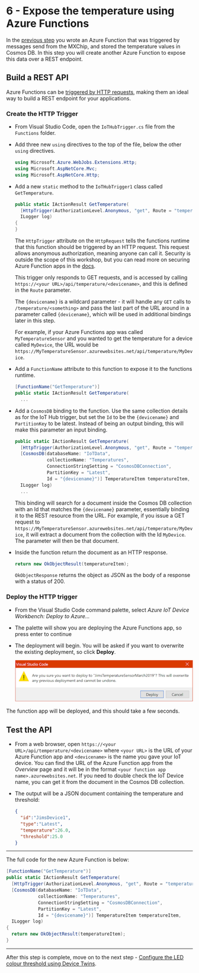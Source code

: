 # 6 - Expose the temperature using Azure Functions

In the [previous step](./5.StoreTheTemperature.md) you wrote an Azure Function that was triggered by messages send from the MXChip, and stored the temperature values in Cosmos DB. In this step you will create another Azure Function to expose this data over a REST endpoint.

## Build a REST API

Azure Functions can be [triggered by HTTP requests](https://docs.microsoft.com/azure/azure-functions/functions-bindings-http-webhook/?WT.mc_id=mxchipworkshop-github-jabenn), making them an ideal way to build a REST endpoint for your applications.

### Create the HTTP Trigger

* From Visual Studio Code, open the `IoTHubTrigger.cs` file from the `Functions` folder.
* Add three new `using` directives to the top of the file, below the other `using` directives.

  ```cs
  using Microsoft.Azure.WebJobs.Extensions.Http;
  using Microsoft.AspNetCore.Mvc;
  using Microsoft.AspNetCore.Http;
  ```

* Add a new `static` method to the `IoTHubTrigger1` class called `GetTemperature`.

  ```cs
  public static IActionResult GetTemperature(
    [HttpTrigger(AuthorizationLevel.Anonymous, "get", Route = "temperature/{devicename}")] HttpRequest req,
    ILogger log)
  {
  }
  ```

  The `HttpTrigger` attribute on the `HttpRequest` tells the functions runtime that this function should be triggered by an HTTP request. This request allows anonymous authorization, meaning anyone can call it. Security is outside the scope of this workshop, but you can read more on securing Azure Function apps in the [docs](https://docs.microsoft.com/azure/azure-functions/functions-bindings-http-webhook#trigger---usage?WT.mc_id=mxchipworkshop-github-jabenn).

  This trigger only responds to GET requests, and is accessed by calling `https://<your URL>/api/temperature/<devicename>`, and this is defined in the `Route` parameter.

  The `{devicename}` is a wildcard parameter - it will handle any `GET` calls to `/temperature/<something>` and pass the last part of the URL around in a parameter called `{devicename}`, which will be used in additional bindings later in this step.
  
  For example, if your Azure Functions app was called `MyTemperatureSensor` and you wanted to get the temperature for a device called `MyDevice`, the URL would be `https://MyTemperatureSensor.azurewebsites.net/api/temperature/MyDevice`.

* Add a `FunctionName` attribute to this function to expose it to the functions runtime.

  ```cs
  [FunctionName("GetTemperature")]
  public static IActionResult GetTemperature(
    ...
  ```

* Add a `CosmosDB` binding to the function. Use the same collection details as for the IoT Hub trigger, but set the `Id` to be the `{devicename}` and `PartitionKey` to be latest. Instead of being an output binding, this will make this parameter an input binding.

  ```cs
  public static IActionResult GetTemperature(
    [HttpTrigger(AuthorizationLevel.Anonymous, "get", Route = "temperature/{devicename}")] HttpRequest req,
    [CosmosDB(databaseName: "IoTData",
              collectionName: "Temperatures",
              ConnectionStringSetting = "CosmosDBConnection",
              PartitionKey = "Latest",
              Id = "{devicename}")] TemperatureItem temperatureItem,
    ILogger log)
    ...
  ```

  This binding will search for a document inside the Cosmos DB collection with an Id that matches the `{devicename}` parameter, essentially binding it to the REST resource from the URL. For example, if you issue a GET request to `https://MyTemperatureSensor.azurewebsites.net/api/temperature/MyDevice`, it will extract a document from the collection with the Id `MyDevice`. The parameter will then be that document.

* Inside the function return the document as an HTTP response.

  ```cs
  return new OkObjectResult(temperatureItem);
  ```

  `OkObjectResponse` returns the object as JSON as the body of a response with a status of 200.

### Deploy the HTTP trigger

* From the Visual Studio Code command palette, select *Azure IoT Device Workbench: Deploy to Azure...*
* The palette will show you are deploying the Azure Functions app, so press enter to continue
* The deployment will begin. You will be asked if you want to overwrite the existing deployment, so click **Deploy**.
  
  ![The dialog box asking if you want to overwrite the existing Azure Functions app](../Images/OverwriteFunctionApp.png)

The function app will be deployed, and this should take a few seconds.

## Test the API

* From a web browser, open `https://<your URL>/api/temperature/<devicename>` where `<your URL>` is the URL of your Azure Function app and `<devicename>` is the name you gave your IoT device. You can find the URL of the Azure Function app from the *Overview* page and it will be in the format `<your function app name>.azurewebsites.net`. If you need to double check the IoT Device name, you can get it from the document in the Cosmos DB collection.
* The output will be a JSON document containing the temperature and threshold:

  ```json
  {
    "id":"JimsDevice1",
    "type":"Latest",
    "temperature":26.0,
    "threshold":25.0
  }
  ```

<hr>

The full code for the new Azure Function is below:

```cs
[FunctionName("GetTemperature")]
public static IActionResult GetTemperature(
  [HttpTrigger(AuthorizationLevel.Anonymous, "get", Route = "temperature/{devicename}")] HttpRequest req,
  [CosmosDB(databaseName: "IoTData",
            collectionName: "Temperatures",
            ConnectionStringSetting = "CosmosDBConnection",
            PartitionKey = "Latest",
            Id = "{devicename}")] TemperatureItem temperatureItem,
  ILogger log)
{
  return new OkObjectResult(temperatureItem);
}
```

<hr>

After this step is complete, move on to the next step - [Configure the LED colour threshold using Device Twins](./7.ControlTheLEDThreshold.md).